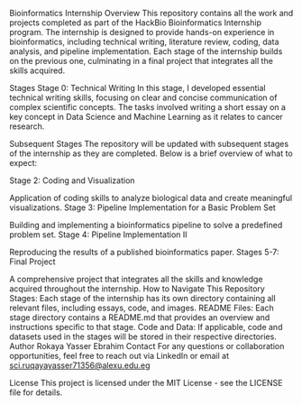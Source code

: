 Bioinformatics Internship
Overview
This repository contains all the work and projects completed as part of the HackBio Bioinformatics Internship program. The internship is designed to provide hands-on experience in bioinformatics, including technical writing, literature review, coding, data analysis, and pipeline implementation. Each stage of the internship builds on the previous one, culminating in a final project that integrates all the skills acquired.

Stages
Stage 0: Technical Writing
In this stage, I developed essential technical writing skills, focusing on clear and concise communication of complex scientific concepts. The tasks involved writing a short essay on a key concept in Data Science and Machine Learning as it relates to cancer research.

Subsequent Stages
The repository will be updated with subsequent stages of the internship as they are completed. Below is a brief overview of what to expect:

Stage 2: Coding and Visualization

Application of coding skills to analyze biological data and create meaningful visualizations.
Stage 3: Pipeline Implementation for a Basic Problem Set

Building and implementing a bioinformatics pipeline to solve a predefined problem set.
Stage 4: Pipeline Implementation II

Reproducing the results of a published bioinformatics paper.
Stages 5-7: Final Project

A comprehensive project that integrates all the skills and knowledge acquired throughout the internship.
How to Navigate This Repository
Stages: Each stage of the internship has its own directory containing all relevant files, including essays, code, and images.
README Files: Each stage directory contains a README.md that provides an overview and instructions specific to that stage.
Code and Data: If applicable, code and datasets used in the stages will be stored in their respective directories.
Author
Rokaya Yasser Ebrahim 
Contact
For any questions or collaboration opportunities, feel free to reach out via LinkedIn or email at sci.ruqayayasser71356@alexu.edu.eg


License
This project is licensed under the MIT License - see the LICENSE file for details.

